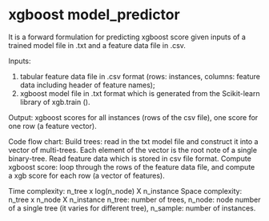 # xgboost model_predictor

It is a forward formulation for predicting xgboost score given inputs of a trained model file in .txt and a feature data file in .csv. 

Inputs: 
  1) tabular feature data file in .csv format (rows: instances, columns: feature data including header of feature names);
  2) xgboost model file in .txt format which is generated from the Scikit-learn library of xgb.train ().
  
Output:
xgboost scores for all instances (rows of the csv file), one score for one row (a feature vector).

Code flow chart:
Build trees: read in the txt model file and construct it into a vector of multi-trees. Each element of the vector is the root note of a single binary-tree.
Read feature data which is stored in csv file format.
Compute xgboost score: loop through the rows of the feature data file, and compute a xgb score for each row (a vector of features).

Time complexity: n_tree x log(n_node) X n_instance
Space complexity: n_tree x n_node X n_instance
n_tree: number of trees, n_node: node number of a single tree (it varies for different tree), n_sample: number of instances.

